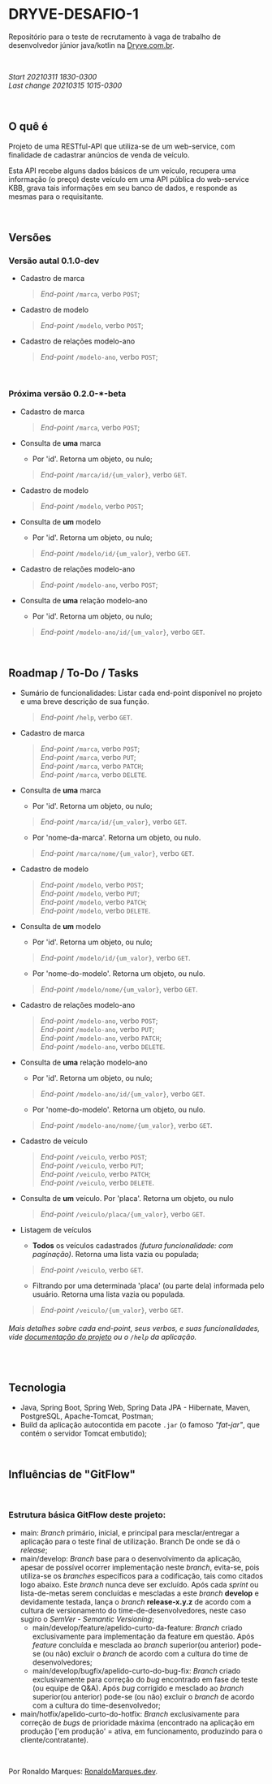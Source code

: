 # DRYVE-DESAFIO-1  
Repositório para o teste de recrutamento à vaga de trabalho de desenvolvedor júnior java/kotlin na [Dryve.com.br](https://dryve.com.br).  
  
&nbsp;  
  
*Start 20210311 1830-0300*  
*Last change 20210315 1015-0300*  
  
&nbsp;  
  
## O quê é  
Projeto de uma RESTful-API que utiliza-se de um web-service, com finalidade de cadastrar anúncios de venda de veículo.  
  
Esta API recebe alguns dados básicos de um veículo, recupera uma informação (o preço) deste veículo em uma API pública 
do web-service KBB, grava tais informações em seu banco de dados, e responde as mesmas para o requisitante.  
  
&nbsp;  
  
## Versões  
  
### Versão autal 0.1.0-**dev**
+ Cadastro de marca
  > *End-point* `/marca`, verbo `POST`;  
  
+ Cadastro de modelo  
  > *End-point* `/modelo`, verbo `POST`;  
  
+ Cadastro de relações modelo-ano  
  > *End-point* `/modelo-ano`, verbo `POST`;  
  
&nbsp;  
  
### Próxima versão 0.2.0-*-**beta**
+ Cadastro de marca
  > *End-point* `/marca`, verbo `POST`;  
  
+ Consulta de **uma** marca  
  - Por 'id'. Retorna um objeto, ou nulo;  
  > *End-point* `/marca/id/{um_valor}`, verbo `GET`.
  
+ Cadastro de modelo  
  > *End-point* `/modelo`, verbo `POST`;  
  
+ Consulta de **um** modelo  
  - Por 'id'. Retorna um objeto, ou nulo;  
  > *End-point* `/modelo/id/{um_valor}`, verbo `GET`.
  
+ Cadastro de relações modelo-ano  
  > *End-point* `/modelo-ano`, verbo `POST`;  
  
+ Consulta de **uma** relação modelo-ano  
  - Por 'id'. Retorna um objeto, ou nulo;  
  > *End-point* `/modelo-ano/id/{um_valor}`, verbo `GET`.
  
&nbsp;
  
## Roadmap / To-Do / Tasks  
+ Sumário de funcionalidades: Listar cada end-point disponível no projeto e uma breve descrição de sua função.  
  > *End-point* `/help`, verbo `GET`.  
  
+ Cadastro de marca  
  > *End-point* `/marca`, verbo `POST`;  
  > *End-point* `/marca`, verbo `PUT`;  
  > *End-point* `/marca`, verbo `PATCH`;  
  > *End-point* `/marca`, verbo `DELETE`.  
  
+ Consulta de **uma** marca  
  - Por 'id'. Retorna um objeto, ou nulo;  
  > *End-point* `/marca/id/{um_valor}`, verbo `GET`.  
  
  - Por 'nome-da-marca'. Retorna um objeto, ou nulo.  
  > *End-point* `/marca/nome/{um_valor}`, verbo `GET`.  
  
+ Cadastro de modelo  
  > *End-point* `/modelo`, verbo `POST`;  
  > *End-point* `/modelo`, verbo `PUT`;  
  > *End-point* `/modelo`, verbo `PATCH`;  
  > *End-point* `/modelo`, verbo `DELETE`.  
  
+ Consulta de **um** modelo  
  - Por 'id'. Retorna um objeto, ou nulo;  
  > *End-point* `/modelo/id/{um_valor}`, verbo `GET`.
  
  - Por 'nome-do-modelo'. Retorna um objeto, ou nulo.  
  > *End-point* `/modelo/nome/{um_valor}`, verbo `GET`.  
  
+ Cadastro de relações modelo-ano  
  > *End-point* `/modelo-ano`, verbo `POST`;  
  > *End-point* `/modelo-ano`, verbo `PUT`;  
  > *End-point* `/modelo-ano`, verbo `PATCH`;  
  > *End-point* `/modelo-ano`, verbo `DELETE`.  
  
+ Consulta de **uma** relação modelo-ano  
  - Por 'id'. Retorna um objeto, ou nulo;  
  > *End-point* `/modelo-ano/id/{um_valor}`, verbo `GET`.
  
  - Por 'nome-do-modelo'. Retorna um objeto, ou nulo.  
  > *End-point* `/modelo-ano/nome/{um_valor}`, verbo `GET`.
  
+ Cadastro de veículo  
  > *End-point* `/veiculo`, verbo `POST`;  
  > *End-point* `/veiculo`, verbo `PUT`;  
  > *End-point* `/veiculo`, verbo `PATCH`;  
  > *End-point* `/veiculo`, verbo `DELETE`.  
  
+ Consulta de **um** veículo. Por 'placa'. Retorna um objeto, ou nulo  
  > *End-point* `/veiculo/placa/{um_valor}`, verbo `GET`.  
  
+ Listagem de veículos  
  - **Todos** os veículos cadastrados *(futura funcionalidade: com paginação)*. Retorna uma lista vazia ou populada;  
  > *End-point* `/veiculo`, verbo `GET`.  
  
  - Filtrando por uma determinada 'placa' (ou parte dela) informada pelo usuário. Retorna uma lista vazia ou populada.  
  > *End-point* `/veiculo/{um_valor}`, verbo `GET`.  
  
###### Mais detalhes sobre cada end-point, seus verbos, e suas funcionalidades, vide [documentação do projeto](# "Em breve...") ou o `/help` da aplicação.  
  
&nbsp;  
  
<!--
## Changelog / Dones / Features  
+ Autoapresentação: Descreve brevemente o nome do projeto, sua versão, e seu propósito. *End-point* `/hello`, verbo `GET`.
+ Modelagem das entidades do domínio de negócio: .
  
&nbsp;  
-->
  
## Tecnologia  
+ Java, Spring Boot, Spring Web, Spring Data JPA - Hibernate, Maven, PostgreSQL, Apache-Tomcat, Postman;  
+ Build da aplicação autocontida em pacote `.jar` (o famoso *"fat-jar"*, que contém o servidor Tomcat embutido);
  
&nbsp;  
  
## Influências de "GitFlow"  
  
&nbsp;  
  
### Estrutura básica GitFlow deste projeto:  
+ main: *Branch* primário, inicial, e principal para mesclar/entregar a aplicação para o teste final de utilização. Branch De onde se dá o *release*;  
+ main/develop: *Branch* base para o desenvolvimento da aplicação, apesar de possível ocorrer implementação neste *branch*, evita-se, pois utiliza-se os *branches* específicos para a codificação, tais como citados logo abaixo. Este *branch* nunca deve ser excluído. Após cada *sprint* ou lista-de-metas serem concluídas e mescladas a este *branch* **develop** e devidamente testada, lança o *branch* **release-x.y.z** de acordo com a cultura de versionamento do time-de-desenvolvedores, neste caso sugiro o *SemVer - Semantic Versioning*;  
  - main/develop/feature/apelido-curto-da-feature: *Branch* criado exclusivamente para implementação da feature em questão. Após *feature* concluída e mesclada ao *branch* superior(ou anterior) pode-se (ou não) excluir o *branch* de acordo com a cultura do time de desenvolvedores;  
  - main/develop/bugfix/apelido-curto-do-bug-fix: *Branch* criado exclusivamente para correção do *bug* encontrado em fase de teste (ou equipe de Q&A). Após *bug* corrigido e mesclado ao *branch* superior(ou anterior) pode-se (ou não) excluir o *branch* de acordo com a cultura do time-desenvolvedor;  
+ main/hotfix/apelido-curto-do-hotfix: *Branch* exclusivamente para correção de *bugs* de prioridade máxima (encontrado na aplicação em produção ['em produção' = ativa, em funcionamento, produzindo para o cliente/contratante).  
  
&nbsp;  
  
Por Ronaldo Marques: [RonaldoMarques.dev](https://ronaldomarques.dev "Conheça meu portfólio").  
  
  
